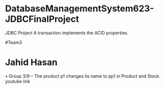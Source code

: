 # DatabaseManagementSystem623-JDBCFinalProject
JDBC Project 
A transaction implements the ACID properties. 

#Team3
<h1>Jahid Hasan</h1>

•	Group 3/9 – The product p1 changes its name to pp1 in Product and Stock.
<a src="https://youtu.be/BRg_JNGxpbg">youtube link</a>
